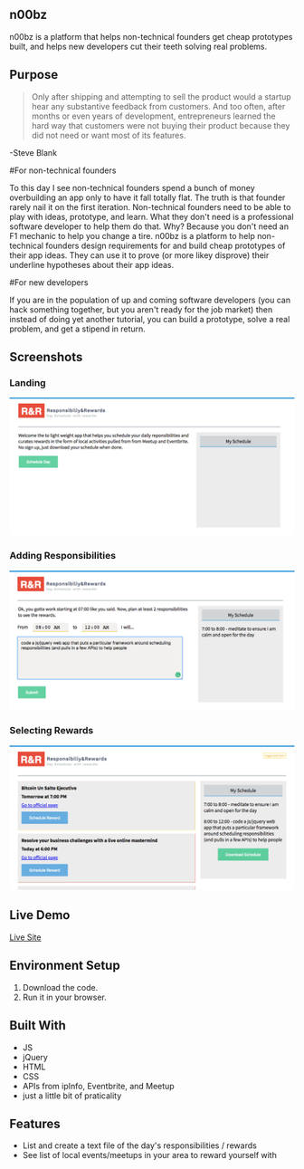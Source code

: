 ## n00bz
n00bz is a platform that helps non-technical founders get cheap prototypes built, and helps new developers cut their
teeth solving real problems. 

## Purpose 

>Only after shipping and attempting to sell the product would a startup hear any substantive feedback from customers. And too often, after months or even years of development, entrepreneurs learned the hard way that customers were not buying their product because they did not need or want most of its features.

-Steve Blank 

#For non-technical founders

To this day I see non-technical founders spend a bunch of money overbuilding an app only to have it fall totally flat. The truth is that founder rarely nail it on the first iteration. Non-technical founders need to be able to play with ideas, prototype, and learn. What they don't need is a professional software developer to help them do that. Why? Because you don't need an F1 mechanic to help you change a tire. n00bz is a platform to help non-technical founders design requirements for and build cheap prototypes of their app ideas. They can use it to prove (or more likey disprove) their underline hypotheses about their app ideas.

#For new developers 

If you are in the population of up and coming software developers (you can hack something together, but you aren't ready for the job market) then instead of doing yet another tutorial, you can build a prototype, solve a real problem, and get a stipend in return.  

## Screenshots 


### Landing
![Image of Landing](https://github.com/jtontiwith/RRscheduler/blob/master/screenshots/R_R_Scheduler_Landing.png)

### Adding Responsibilities
![Image of Landing](https://github.com/jtontiwith/RRscheduler/blob/master/screenshots/R_R_Scheduler_TaskAdd.png)

### Selecting Rewards
![Image of Landing](https://github.com/jtontiwith/RRscheduler/blob/master/screenshots/R_R_Scheduler_Rewards.png)

## Live Demo 

[Live Site](https://jtontiwith.github.io/RRscheduler/)

## Environment Setup 


1. Download the code.
2. Run it in your browser.

## Built With 


* JS
* jQuery 
* HTML
* CSS
* APIs from ipInfo, Eventbrite, and Meetup
* just a little bit of praticality 

## Features 

* List and create a text file of the day's responsibilities / rewards
* See list of local events/meetups in your area to reward yourself with
